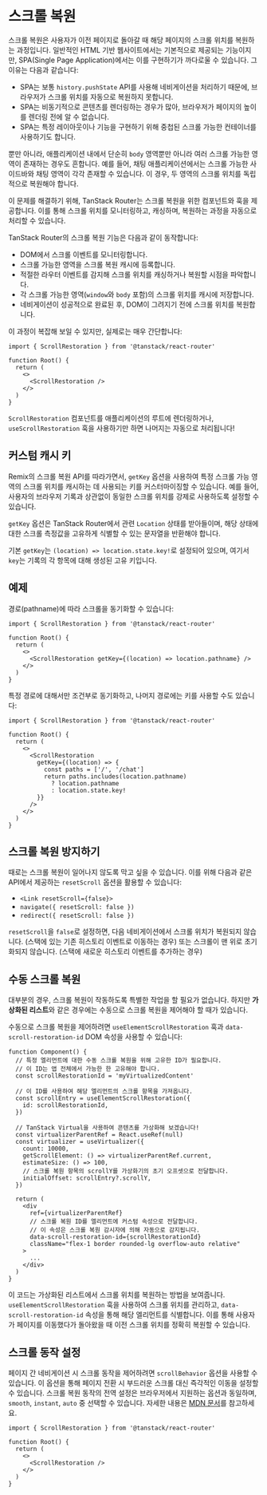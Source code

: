 # 스크롤 복원

스크롤 복원은 사용자가 이전 페이지로 돌아갈 때 해당 페이지의 스크롤 위치를 복원하는 과정입니다. 일반적인 HTML 기반 웹사이트에서는 기본적으로 제공되는 기능이지만, SPA(Single Page Application)에서는 이를 구현하기가 까다로울 수 있습니다. 그 이유는 다음과 같습니다:

- SPA는 보통 `history.pushState` API를 사용해 네비게이션을 처리하기 때문에, 브라우저가 스크롤 위치를 자동으로 복원하지 못합니다.
- SPA는 비동기적으로 콘텐츠를 렌더링하는 경우가 많아, 브라우저가 페이지의 높이를 렌더링 전에 알 수 없습니다.
- SPA는 특정 레이아웃이나 기능을 구현하기 위해 중첩된 스크롤 가능한 컨테이너를 사용하기도 합니다.

뿐만 아니라, 애플리케이션 내에서 단순히 `body` 영역뿐만 아니라 여러 스크롤 가능한 영역이 존재하는 경우도 흔합니다. 예를 들어, 채팅 애플리케이션에서는 스크롤 가능한 사이드바와 채팅 영역이 각각 존재할 수 있습니다. 이 경우, 두 영역의 스크롤 위치를 독립적으로 복원해야 합니다.

이 문제를 해결하기 위해, TanStack Router는 스크롤 복원을 위한 컴포넌트와 훅을 제공합니다. 이를 통해 스크롤 위치를 모니터링하고, 캐싱하며, 복원하는 과정을 자동으로 처리할 수 있습니다.

TanStack Router의 스크롤 복원 기능은 다음과 같이 동작합니다:

- DOM에서 스크롤 이벤트를 모니터링합니다.
- 스크롤 가능한 영역을 스크롤 복원 캐시에 등록합니다.
- 적절한 라우터 이벤트를 감지해 스크롤 위치를 캐싱하거나 복원할 시점을 파악합니다.
- 각 스크롤 가능한 영역(`window`와 `body` 포함)의 스크롤 위치를 캐시에 저장합니다.
- 네비게이션이 성공적으로 완료된 후, DOM이 그려지기 전에 스크롤 위치를 복원합니다.

이 과정이 복잡해 보일 수 있지만, 실제로는 매우 간단합니다:

```tsx
import { ScrollRestoration } from '@tanstack/react-router'

function Root() {
  return (
    <>
      <ScrollRestoration />
    </>
  )
}
```

`ScrollRestoration` 컴포넌트를 애플리케이션의 루트에 렌더링하거나, `useScrollRestoration` 훅을 사용하기만 하면 나머지는 자동으로 처리됩니다!


## 커스텀 캐시 키

Remix의 스크롤 복원 API를 따라가면서, `getKey` 옵션을 사용하여 특정 스크롤 가능 영역의 스크롤 위치를 캐시하는 데 사용되는 키를 커스터마이징할 수 있습니다. 예를 들어, 사용자의 브라우저 기록과 상관없이 동일한 스크롤 위치를 강제로 사용하도록 설정할 수 있습니다.

`getKey` 옵션은 TanStack Router에서 관련 `Location` 상태를 받아들이며, 해당 상태에 대한 스크롤 측정값을 고유하게 식별할 수 있는 문자열을 반환해야 합니다.

기본 `getKey`는 `(location) => location.state.key!`로 설정되어 있으며, 여기서 `key`는 기록의 각 항목에 대해 생성된 고유 키입니다.


## 예제

경로(pathname)에 따라 스크롤을 동기화할 수 있습니다:

```tsx
import { ScrollRestoration } from '@tanstack/react-router'

function Root() {
  return (
    <>
      <ScrollRestoration getKey={(location) => location.pathname} />
    </>
  )
}
```

특정 경로에 대해서만 조건부로 동기화하고, 나머지 경로에는 키를 사용할 수도 있습니다:

```tsx
import { ScrollRestoration } from '@tanstack/react-router'

function Root() {
  return (
    <>
      <ScrollRestoration
        getKey={(location) => {
          const paths = ['/', '/chat']
          return paths.includes(location.pathname)
            ? location.pathname
            : location.state.key!
        }}
      />
    </>
  )
}
```


## 스크롤 복원 방지하기

때로는 스크롤 복원이 일어나지 않도록 막고 싶을 수 있습니다. 이를 위해 다음과 같은 API에서 제공하는 `resetScroll` 옵션을 활용할 수 있습니다:

- `<Link resetScroll={false}>`
- `navigate({ resetScroll: false })`
- `redirect({ resetScroll: false })`

`resetScroll`을 `false`로 설정하면, 다음 네비게이션에서 스크롤 위치가 복원되지 않습니다. (스택에 있는 기존 히스토리 이벤트로 이동하는 경우) 또는 스크롤이 맨 위로 초기화되지 않습니다. (스택에 새로운 히스토리 이벤트를 추가하는 경우)


## 수동 스크롤 복원

대부분의 경우, 스크롤 복원이 작동하도록 특별한 작업을 할 필요가 없습니다. 하지만 **가상화된 리스트**와 같은 경우에는 수동으로 스크롤 복원을 제어해야 할 때가 있습니다.

수동으로 스크롤 복원을 제어하려면 `useElementScrollRestoration` 훅과 `data-scroll-restoration-id` DOM 속성을 사용할 수 있습니다:

```tsx
function Component() {
  // 특정 엘리먼트에 대한 수동 스크롤 복원을 위해 고유한 ID가 필요합니다.
  // 이 ID는 앱 전체에서 가능한 한 고유해야 합니다.
  const scrollRestorationId = 'myVirtualizedContent'

  // 이 ID를 사용하여 해당 엘리먼트의 스크롤 항목을 가져옵니다.
  const scrollEntry = useElementScrollRestoration({
    id: scrollRestorationId,
  })

  // TanStack Virtual을 사용하여 콘텐츠를 가상화해 보겠습니다!
  const virtualizerParentRef = React.useRef(null)
  const virtualizer = useVirtualizer({
    count: 10000,
    getScrollElement: () => virtualizerParentRef.current,
    estimateSize: () => 100,
    // 스크롤 복원 항목의 scrollY를 가상화기의 초기 오프셋으로 전달합니다.
    initialOffset: scrollEntry?.scrollY,
  })

  return (
    <div
      ref={virtualizerParentRef}
      // 스크롤 복원 ID를 엘리먼트에 커스텀 속성으로 전달합니다.
      // 이 속성은 스크롤 복원 감시자에 의해 자동으로 감지됩니다.
      data-scroll-restoration-id={scrollRestorationId}
      className="flex-1 border rounded-lg overflow-auto relative"
    >
      ...
    </div>
  )
}
```

이 코드는 가상화된 리스트에서 스크롤 위치를 복원하는 방법을 보여줍니다. `useElementScrollRestoration` 훅을 사용하여 스크롤 위치를 관리하고, `data-scroll-restoration-id` 속성을 통해 해당 엘리먼트를 식별합니다. 이를 통해 사용자가 페이지를 이동했다가 돌아왔을 때 이전 스크롤 위치를 정확히 복원할 수 있습니다.


## 스크롤 동작 설정

페이지 간 네비게이션 시 스크롤 동작을 제어하려면 `scrollBehavior` 옵션을 사용할 수 있습니다. 이 옵션을 통해 페이지 전환 시 부드러운 스크롤 대신 즉각적인 이동을 설정할 수 있습니다. 스크롤 복원 동작의 전역 설정은 브라우저에서 지원하는 옵션과 동일하며, `smooth`, `instant`, `auto` 중 선택할 수 있습니다. 자세한 내용은 [MDN 문서](https://developer.mozilla.org/en-US/docs/Web/API/Element/scrollIntoView#behavior)를 참고하세요.

```tsx
import { ScrollRestoration } from '@tanstack/react-router'

function Root() {
  return (
    <>
      <ScrollRestoration />
    </>
  )
}
```


